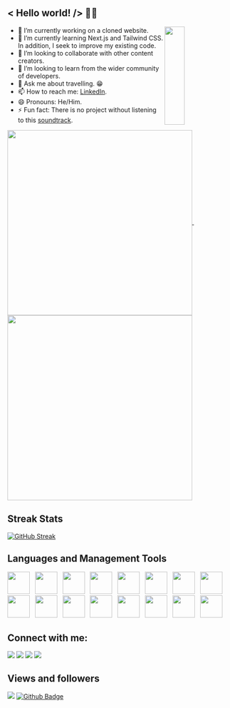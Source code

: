 ## < Hello world! /> 👨‍💻

<img align="right" width="30%" src="https://miro.medium.com/max/960/1*06f6VMGAqEQoLQw8uzgPoA.gif" height="220px"/>

- 🔭 I’m currently working on a cloned website.
- 🌱 I’m currently learning Next.js and Tailwind CSS. In addition, I seek to improve my existing code.
- 👯 I’m looking to collaborate with other content creators.
- 🤔 I’m looking to learn from the wider community of developers.
- 💬 Ask me about travelling. 😁
- 📫 How to reach me: [LinkedIn](https://www.linkedin.com/in/adrian-pantea).
- 😄 Pronouns: He/Him.
- ⚡ Fun fact: There is no project without listening to this [soundtrack](https://www.youtube.com/watch?v=iHI-MCHb-VQ&t=17007s). 

<p>
<a href="https://github.com/anuraghazra/github-readme-stats">
 <img width="415px"  align="center" src="https://github-readme-stats.vercel.app/api?username=adrianp2021&hide_border=true&theme=chartreuse-dark&show_icons=true" />
</a> &nbsp &nbsp &nbsp &nbsp &nbsp &nbsp &nbsp &nbsp &nbsp &nbsp &nbsp 
 <br>
<a href="https://github.com/adrianp2021/convoychat">
 <img align="center" src="https://github-readme-stats.vercel.app/api/top-langs?username=adrianp2021&account_private=true&theme=chartreuse-dark&show_icons=true&hide_border=true&show_icons=true&locale=en&layout=compact" width="415px"  />
</a>
</p>

## Streak Stats
[![GitHub Streak](http://github-readme-streak-stats.herokuapp.com?user=adrianp2021&theme=chartreuse-dark&hide_border=true)](https://git.io/streak-stats)

## Languages and Management Tools
<p align="left">
<a href="https://reactjs.org/" target="_blank"><img width="50px" src="https://cdn.iconscout.com/icon/free/png-256/react-4-1175110.png"></a> &nbsp
<a href="https://www.javascript.com/" target="_blank"> <img width="50px" src="https://cdn.iconscout.com/icon/free/png-256/javascript-23-1174949.png"></a> &nbsp
<a href="https://developer.mozilla.org/en-US/docs/Web/HTML" target="_blank"> <img width="50px" src="https://www.w3.org/html/logo/downloads/HTML5_Badge_256.png"></a> &nbsp
<a href="https://developer.mozilla.org/en-US/docs/Web/CSS" target="_blank"> <img width="50px"src="https://cdn.iconscout.com/icon/free/png-256/css-131-722685.png"></a> &nbsp
<a href="https://nodejs.org/en/" target="_blank"> <img width="50px" src="https://cdn.iconscout.com/icon/free/png-256/node-js-1-1174935.png"></a> &nbsp
<a href="https://www.djangoproject.com/" target="_blank"> <img width="50px" src="https://www.logolynx.com/images/logolynx/b3/b38e909c4a7f55b7563bbf23413d2f1f.png"></a> &nbsp
<a href="https://www.python.org/" target="_blank"> <img width="50px" src="https://miro.medium.com/max/512/1*XOFheBcYZ_2lG1rodQV5kg.png"></a> &nbsp
<a href="https://bulma.io/" target="_blank"> <img width="50px" src="https://seeklogo.com/images/B/bulma-logo-45B5145BF4-seeklogo.com.png" height="50px" ></a> &nbsp
<a href="https://react.semantic-ui.com/" target="_blank"> <img width="50px" src="https://react.semantic-ui.com/logo.png"></a> &nbsp
<a href="https://insomnia.rest/" target="_blank"> <img width="50px" src="https://external-preview.redd.it/Ei1Z8fuxzd6fwIDLPBrbpJtfCj992hmJcKPMZxidaE0.jpg?auto=webp&s=73eb420e05c620c671dd9fa7579af2b5bacb344a"></a> &nbsp
<a href="https://www.mongodb.com/cloud/atlas/lp/try2?utm_content=controlhterms&utm_source=google&utm_campaign=gs_emea_united_kingdom_search_core_brand_atlas_desktop&utm_term=mongodb&utm_medium=cpc_paid_search&utm_ad=e&utm_ad_campaign_id=12212624581&gclid=Cj0KCQjwkIGKBhCxARIsAINMioJ5p7_5bt8_6OcciOVGzeaIWMm63xRBM0SfEeN1sdHk8QVpOXX7Uu8aApR6EALw_wcB" target="_blank"> <img width="50px" src="https://cdn.iconscout.com/icon/free/png-256/mongodb-3-1175138.png"></a> &nbsp
<a href="https://sass-lang.com/" target="_blank"> <img width="50px" src="https://cdn.iconscout.com/icon/free/png-256/sass-2752078-2284895.png"></a> &nbsp
<a href="https://git-scm.com/" target="_blank"> <img width="50px" src="https://sdtimes.com/wp-content/uploads/2018/05/git_logo.png"></a> &nbsp
<a href="https://www.npmjs.com/" target="_blank"> <img width="50px" src="https://cdn.iconscout.com/icon/free/png-256/npm-226037.png"></a> &nbsp
<a href="https://yarnpkg.com/" target="_blank"> <img width="50px" src="https://iconape.com/wp-content/files/ub/352181/svg/yarn-seeklogo.com.svg"></a> &nbsp
<a href="https://www.postgresql.org/" target="_blank"> <img width="50px" src="https://cdn.iconscout.com/icon/free/png-256/postgresql-11-1175122.png"></a>
</p>

## Connect with me:
<p align="left">
<a href="https://www.adrianpantea.net" target="_blank"><img src="https://img.icons8.com/fluency/48/000000/internet.png"/></a>
<a href="https://www.linkedin.com/in/adrian-pantea" target="_blank"><img src="https://img.icons8.com/color/48/000000/linkedin.png"/></a>
<a href="https://twitter.com/AdrianPantea4" target="_blank"><img src="https://img.icons8.com/color/48/000000/twitter--v1.png"/></a>
<a href="mailto: adrianpantea10@gmail.com" target="_blank"><img src="https://img.icons8.com/color/48/000000/gmail-new.png"/></a>
</p>

## Views and followers
<a href="https://github.com/adrianp2021/github-profile-views-counter"><img src="https://komarev.com/ghpvc/?username=adrianp2021"/></a>
<a href="https://github.com/adrianp2021?tab=followers"><img src="https://img.shields.io/github/followers/adrianp2021?style=social" alt="Github Badge"></a>
 
 

